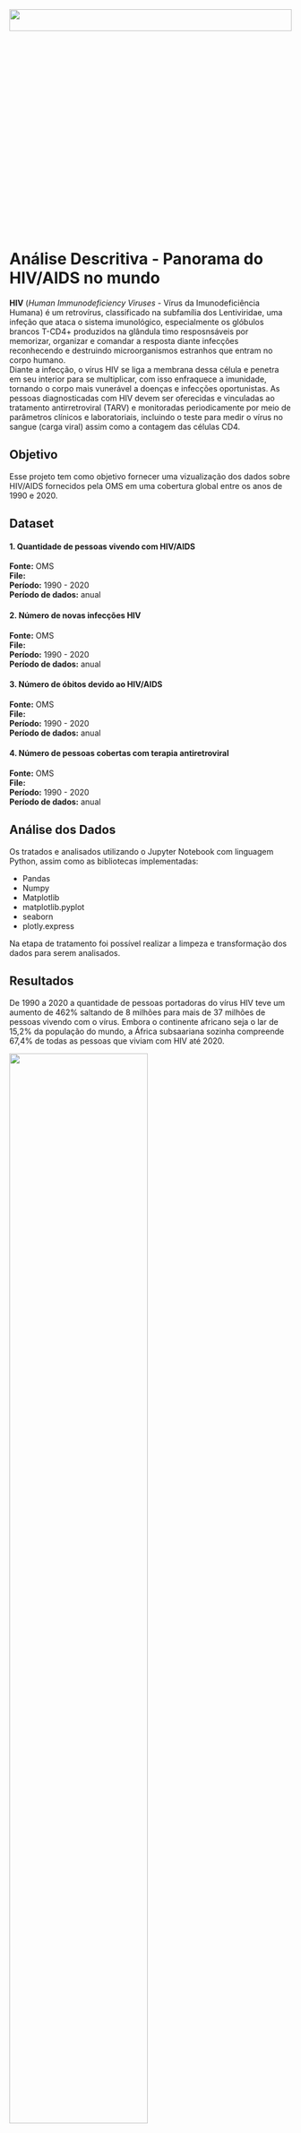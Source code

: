 
<img align= center src="https://user-images.githubusercontent.com/83380670/141998942-a61c759b-85d0-4b07-9ef0-4607b4f4102b.png" width="100%"  height="10%" />



# Análise Descritiva - Panorama do HIV/AIDS no mundo


**HIV** (*Human Immunodeficiency Viruses* - Vírus da Imunodeficiência Humana) é um retrovírus, classificado na subfamília dos Lentiviridae, uma infeção que ataca o sistema imunológico, especialmente os glóbulos brancos T-CD4+ produzidos na glândula timo resposnsáveis por memorizar, organizar e comandar a resposta diante infecções reconhecendo e destruindo microorganismos estranhos que entram no corpo humano. <br>
Diante a infecção, o vírus HIV se liga a membrana dessa célula e penetra em seu interior para se multiplicar, com isso enfraquece a imunidade, tornando o corpo mais vunerável a doenças e infecções oportunistas.
As pessoas diagnosticadas com HIV devem ser oferecidas e vinculadas ao tratamento antirretroviral (TARV)  e monitoradas periodicamente por meio de parâmetros clínicos e laboratoriais, incluindo o teste para medir o vírus no sangue (carga viral) assim como a contagem das células CD4.


## Objetivo

Esse projeto tem como objetivo fornecer uma vizualização dos dados sobre HIV/AIDS fornecidos pela OMS em uma cobertura global entre os anos de  1990 e 2020.
## Dataset

<h4>1. Quantidade de pessoas vivendo com HIV/AIDS </h4>

**Fonte:** OMS<br>
**File:**     <br>
**Período:** 1990 - 2020 <br>
**Período de dados:** anual

<h4>  2. Número de novas infecções HIV </h4>

**Fonte:** OMS<br>
**File:**     <br>
**Período:** 1990 - 2020 <br>
**Período de dados:** anual

<h4>  3. Número de óbitos devido ao HIV/AIDS </h4>

**Fonte:** OMS<br>
**File:**     <br>
**Período:** 1990 - 2020 <br>
**Período de dados:** anual

<h4>  4. Número de pessoas cobertas com terapia antiretroviral </h4>

**Fonte:** OMS<br>
**File:**     <br>
**Período:** 1990 - 2020 <br>
**Período de dados:** anual

## Análise dos Dados
Os tratados e analisados utilizando o Jupyter Notebook com linguagem Python, assim como as bibliotecas implementadas:
* Pandas
* Numpy
* Matplotlib 
* matplotlib.pyplot
* seaborn
* plotly.express

Na etapa de tratamento foi possível realizar a limpeza e transformação dos dados para serem analisados. 

## Resultados

De 1990 a 2020 a quantidade de pessoas portadoras do vírus HIV teve um aumento de 462% saltando de 8 milhões para mais de 37 milhões de pessoas vivendo com o vírus. Embora o continente africano seja o lar de 15,2% da população do mundo, a África subsaariana sozinha compreende 67,4% de todas as pessoas que viviam com HIV até 2020. 

<img align= center src="https://user-images.githubusercontent.com/83380670/141992513-6b15b84d-2c31-4a7d-8f38-cf035ec6cad6.png" width="70%" height="70%" />




Estima-se que 77,5 milhões de pessoas foram infectadas e 34,7 milhões morreram de doenças decorrente da infecção por HIV desde o início da epidemia, só no ano de 2020 1,5 milhões foram infectadas, 37,7 milhões vivendo com o vírus e 690 mil vieram a falecer.



<img align= center src="https://user-images.githubusercontent.com/83380670/141996854-3e962d87-1de3-48ec-ae19-f21db0e6dd16.png" width="70%" height="70%" />


Desde o auge em 1998, as novas infecções por HIV diminuíram 47%, em 2020, houve 1,5 milhões de novas infecções pelo vírus HIV, comparado com 2,8 milhões em 1998.
Desde 2010, as novas infecções por HIV caíram cerca de 30%, de 2,1 milhões para 1,5 milhões em 2020.

<img align= center src="https://user-images.githubusercontent.com/83380670/141997025-acd4de11-c076-4db0-bfef-32695c7b18e5.png" width="70%" height="70%" />


Desde o auge em 2004, as mortes relacionadas à AIDS foram reduzidas em mais de 61%.
Em 2020, cerca de 680 mil pessoas morreram de doenças relacionadas à AIDS no mundo inteiro, contra 1,9 milhões em 2005 e 1,1 milhões em 2012.
A mortalidade por AIDS diminuiu em 42% desde 2010
A queda na mortalidade relacionada ao HIV é especialmente evidente nas regiões com maior carga de infecção por HIV, incluindo a Região Africana da OMS, onde viviam mais de 67,4% das pessoas morrendo de causas relacionadas ao HIV em 2020. 



<img align= center src="https://user-images.githubusercontent.com/83380670/141997284-1b35719e-a304-4061-b5ad-e7e0019f6fca.png" width="70%" height="70%" />

A mortalidade por AIDS diminuiu em 42% desde 2010, devendo esse fato aos programas de conscientização e a cobertura da população infectada com terapias antiretrovirais.


<img align= center src="https://user-images.githubusercontent.com/83380670/141997507-c361237f-8be4-4cef-8376-642a7f425aa5.png" width="70%" height="70%" />


## Conclusão

O HIV/AIDS contia sendo um problema de saúde pública, causando centenas de mortes ao redor do mundo. A OMS recomenda que todas as pessoas que podem estar em risco de HIV acessem o teste. A infecção pelo HIV pode ser diagnosticada por meio de testes de diagnóstico rápido simples e acessíveis, bem como autotestes. 
A busca por erradicar essa epidemia deve ser consistente e segundo a meta incluída na Agenda 2030 para o desenvolvimento sustentável, adotada na Assembléia Geral das Nações Unidas em 2015, os países precisam cumprir o compromisso de acabar coma epidemia de AIDS como uma ameaça pública até 2030.




## Referência Bibliográfica

UNAIDS,c2021.Estatísticas.Disponível em: <https://unaids.org.br/estatisticas/>.Acesso em: 14 de nov. de 2021

MINISTÉRIO DA SAÚDE.Aids / HIV: o que é, causas, sintomas, diagnóstico, tratamento e prevenção. Disponível em <https://antigo.saude.gov.br/saude-de-a-z/aids-hiv>.Acesso em: 15 de nov. de 2021

WORLD HEALTH ORGANIZATION.HIV/AIDS.Disponível em: <https://www.who.int/health-topics/hiv-aids#tab=tab_1>.Acesso em: 15 de nov. de 2021

OPAS.HIV/aids.Disponível em: <https://www.paho.org/pt/topicos/hivaids>.Acesso em: 16 de nov. de 2021
